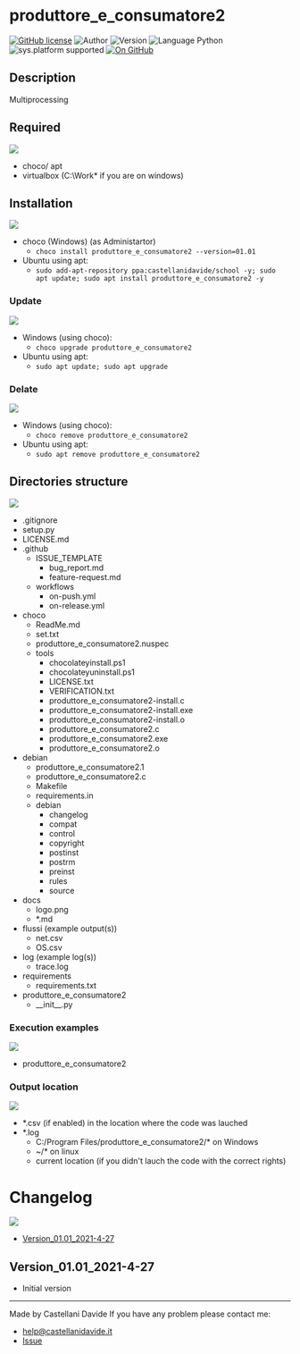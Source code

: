 # produttore_e_consumatore2
[![GitHub license](https://img.shields.io/badge/license-Apache%202.0%20License-green?style=flat)](https://github.com/CastellaniDavide/cpp-produttore_e_consumatore2/blob/master/LICENSE) ![Author](https://img.shields.io/badge/author-Castellani%20Davide-green?style=flat) ![Version](https://img.shields.io/badge/version-v01.01-blue?style=flat) ![Language Python](https://img.shields.io/badge/language-Python-yellowgreen?style=flat) ![sys.platform supported](https://img.shields.io/badge/OS%20platform%20supported-All-blue?style=flat) [![On GitHub](https://img.shields.io/badge/on%20GitHub-True-green?style=flat&logo=github)](https://github.com/CastellaniDavide/produttore_e_consumatore2) 

## Description
Multiprocessing

## Required
![](http://jeffnielsen.com/wp-content/uploads/2014/06/required-cropped.png)
 - choco/ apt
 - virtualbox (C:\Work\* if you are on windows)

## Installation
![](https://dctacademy.com/wp-content/uploads/2016/12/install.jpeg)
 - choco (Windows) (as Administartor)
   - ```choco install produttore_e_consumatore2 --version=01.01```
 - Ubuntu using apt:
    - ```sudo add-apt-repository ppa:castellanidavide/school -y; sudo apt update; sudo apt install produttore_e_consumatore2 -y```

### Update
![](https://images.idgesg.net/images/article/2020/07/software_update_by_gocmen_gettyimages-1146311500_2400x1600-100852481-large.jpg)
  - Windows (using choco):
    - ```choco upgrade produttore_e_consumatore2```
  - Ubuntu using apt:
    - ```sudo apt update; sudo apt upgrade```

### Delate
![](http://cdn.onlinewebfonts.com/svg/img_105952.png)
  - Windows (using choco):
    - ```choco remove produttore_e_consumatore2```
  - Ubuntu using apt:
    - ```sudo apt remove produttore_e_consumatore2```

## Directories structure
![](https://cdn.analyticsvidhya.com/wp-content/uploads/2019/05/data-science-framework.png)
 - .gitignore
 - setup.py
 - LICENSE.md
 - .github
   - ISSUE_TEMPLATE
     - bug_report.md
     - feature-request.md
   - workflows
     - on-push.yml
     - on-release.yml
 - choco
   - ReadMe.md
   - set.txt
   - produttore_e_consumatore2.nuspec
   - tools
     - chocolateyinstall.ps1
     - chocolateyuninstall.ps1
     - LICENSE.txt
     - VERIFICATION.txt
     - produttore_e_consumatore2-install.c
     - produttore_e_consumatore2-install.exe
     - produttore_e_consumatore2-install.o
     - produttore_e_consumatore2.c
     - produttore_e_consumatore2.exe
     - produttore_e_consumatore2.o
 - debian
   - produttore_e_consumatore2.1
   - produttore_e_consumatore2.c
   - Makefile
   - requirements.in
   - debian
     - changelog
     - compat
     - control
     - copyright
     - postinst
     - postrm
     - preinst
     - rules
     - source
 - docs
   - logo.png
   - \*.md
 - flussi (example output(s))
   - net.csv
   - OS.csv
 - log (example log(s))
   - trace.log
 - requirements
   - requirements.txt
 - produttore_e_consumatore2
   - \_\_init\_\_.py
   
### Execution examples  
![](https://blog.toadworld.com/hs-fs/hubfs/SQL_tools-8_ways_large.jpg?width=3248&name=SQL_tools-8_ways_large.jpg)
 - produttore_e_consumatore2
   
### Output location
![](https://www.macroeconomia.it/wp-content/uploads/2018/03/input-output-650x364.png)
 - *.csv (if enabled) in the location where the code was lauched
 - *.log
   - C:/Program Files/produttore_e_consumatore2/* on Windows
   - ~/* on linux
   - current location (if you didn't lauch the code with the correct rights)

# Changelog
![](https://www.ashoka.org/sites/default/files/styles/medium_1600x1000/public/old_way_new_way.jpg?itok=3JnbJz4O)
 - [Version_01.01_2021-4-27](#Version_0101_2021-4-27)

## Version_01.01_2021-4-27
 - Initial version

---
Made by Castellani Davide 
If you have any problem please contact me:
- help@castellanidavide.it
- [Issue](https://github.com/CastellaniDavide/produttore_e_consumatore2/issues)
